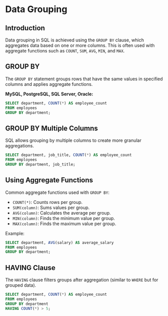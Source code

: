 # Data Grouping

## Introduction
Data grouping in SQL is achieved using the `GROUP BY` clause, which aggregates data based on one or more columns. This is often used with aggregate functions such as `COUNT`, `SUM`, `AVG`, `MIN`, and `MAX`.

## GROUP BY
The `GROUP BY` statement groups rows that have the same values in specified columns and applies aggregate functions.

**MySQL, PostgreSQL, SQL Server, Oracle:**
```sql
SELECT department, COUNT(*) AS employee_count
FROM employees
GROUP BY department;
```

## GROUP BY Multiple Columns
SQL allows grouping by multiple columns to create more granular aggregations.

```sql
SELECT department, job_title, COUNT(*) AS employee_count
FROM employees
GROUP BY department, job_title;
```

## Using Aggregate Functions
Common aggregate functions used with `GROUP BY`:
- `COUNT(*)`: Counts rows per group.
- `SUM(column)`: Sums values per group.
- `AVG(column)`: Calculates the average per group.
- `MIN(column)`: Finds the minimum value per group.
- `MAX(column)`: Finds the maximum value per group.

Example:
```sql
SELECT department, AVG(salary) AS average_salary
FROM employees
GROUP BY department;
```

## HAVING Clause
The `HAVING` clause filters groups after aggregation (similar to `WHERE` but for grouped data).

```sql
SELECT department, COUNT(*) AS employee_count
FROM employees
GROUP BY department
HAVING COUNT(*) > 5;
```
